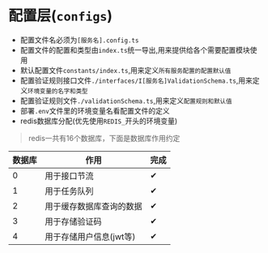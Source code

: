# 配置层(`configs`)

- 配置文件名必须为`[服务名].config.ts`
- 配置文件的配置和类型由`index.ts`统一导出,用来提供给各个需要配置模块使用
- 默认配置文件`constants/index.ts`,用来定义`所有服务配置的配置默认值`
- 配置验证规则接口文件`./interfaces/I[服务名]ValidationSchema.ts`,用来定义`环境变量的名字和类型`
- 配置验证规则文件`./validationSchema.ts`,用来定义`配置规则和默认值`
- 部署`.env`文件里的环境变量名看配置文件的定义
- redis数据库分配(优先使用`REDIS_`开头的环境变量)

> redis一共有16个数据库，下面是数据库作用约定

| 数据库 | 作用                     | 完成 |
| ------ | ------------------------ | ---- |
| 0      | 用于接口节流             | ✔   |
| 1      | 用于任务队列             | ✔   |
| 2      | 用于缓存数据库查询的数据 | ✔   |
| 3      | 用于存储验证码           | ✔   |
| 4      | 用于存储用户信息(jwt等)  | ✔   |
